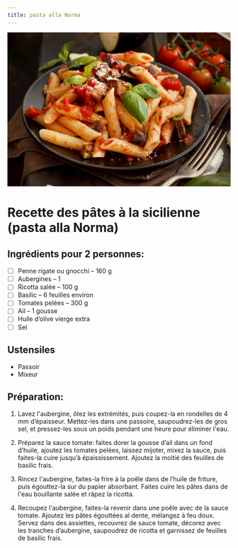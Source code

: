 ```yaml
---
title: pasta alla Norma
---
```


![pasta-alla-norma](./pasta-alla-norma.jpg)

# Recette des pâtes à la sicilienne (pasta alla Norma)

## Ingrédients pour 2 personnes:

- [ ] Penne rigate ou gnocchi – 160 g
- [ ] Aubergines – 1
- [ ] Ricotta salée – 100 g
- [ ] Basilic – 6 feuilles environ
- [ ] Tomates pelées – 300 g
- [ ] Ail – 1 gousse
- [ ] Huile d’olive vierge extra
- [ ] Sel

## Ustensiles

- Passoir
- Mixeur

## Préparation:

1. Lavez l'aubergine, ôtez les extrémités, puis coupez-la en rondelles de 4 mm d’épaisseur. Mettez-les dans une passoire, saupoudrez-les de gros sel, et pressez-les sous un poids pendant une heure pour éliminer l'eau.
2. Préparez la sauce tomate: faites dorer la gousse d’ail dans un fond d’huile, ajoutez les tomates pelées, laissez mijoter, mixez la sauce, puis faites-la cuire jusqu’à épaississement. Ajoutez la moitié des feuilles de basilic frais.

3. Rincez l'aubergine, faites-la frire à la poêle dans de l’huile de friture, puis égouttez-la sur du papier absorbant. Faites cuire les pâtes dans de l'eau bouillante salée et râpez la ricotta.

4. Recoupez l'aubergine, faites-la revenir dans une poêle avec de la sauce tomate. Ajoutez les pâtes égouttées al dente, mélangez à feu doux. Servez dans des assiettes, recouvrez de sauce tomate, décorez avec les tranches d’aubergine, saupoudrez de ricotta et garnissez de feuilles de basilic frais.

